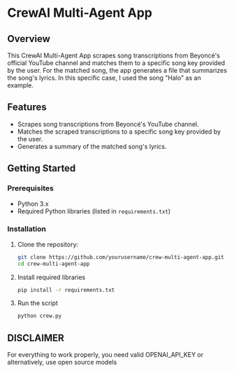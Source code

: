 # CrewAI Multi-Agent App

## Overview

This CrewAI Multi-Agent App scrapes song transcriptions from Beyoncé's official YouTube channel and matches them to a specific song key provided by the user. For the matched song, the app generates a file that summarizes the song's lyrics. In this specific case, I used the song "Halo" as an example.

## Features

- Scrapes song transcriptions from Beyoncé's YouTube channel.
- Matches the scraped transcriptions to a specific song key provided by the user.
- Generates a summary of the matched song's lyrics.

## Getting Started

### Prerequisites

- Python 3.x
- Required Python libraries (listed in `requirements.txt`)

### Installation

1. Clone the repository:

   ```bash
   git clone https://github.com/yourusername/crew-multi-agent-app.git
   cd crew-multi-agent-app  

2. Install required libraries

   ```bash
   pip install -r requirements.txt

3. Run the script

   ```bash
   python crew.py


## DISCLAIMER

For everything to work properly, you need valid OPENAI_API_KEY or alternatively, use open source models
   
   
